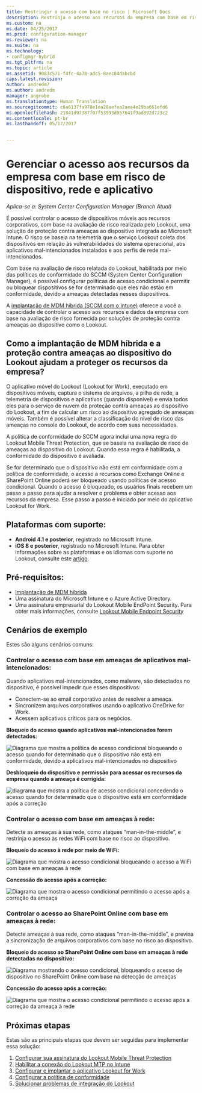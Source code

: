 ```yaml
---
title: Restringir o acesso com base no risco | Microsoft Docs
description: Restrinja o acesso aos recursos da empresa com base em risco de dispositivo, rede e aplicativo.
ms.custom: na
ms.date: 04/25/2017
ms.prod: configuration-manager
ms.reviewer: na
ms.suite: na
ms.technology:
- configmgr-hybrid
ms.tgt_pltfrm: na
ms.topic: article
ms.assetid: 9083c571-f4fc-4a78-adc5-8aec84dabcbd
caps.latest.revision: 
author: andredm7
ms.author: andredm
manager: angrobe
ms.translationtype: Human Translation
ms.sourcegitcommit: c6a6137fa978e1ea28aefea2aea4e29ba661efd6
ms.openlocfilehash: 21841d97387f07f53993d957641f9ad892d723c2
ms.contentlocale: pt-br
ms.lasthandoff: 05/17/2017


---
```

# <a name="manage-access-to-company-resource-based-on-device-network-and-application-risk"></a>Gerenciar o acesso aos recursos da empresa com base em risco de dispositivo, rede e aplicativo

*Aplica-se a: System Center Configuration Manager (Branch Atual)*

É possível controlar o acesso de dispositivos móveis aos recursos corporativos, com base na avaliação de risco realizada pelo Lookout, uma solução de proteção contra ameaças ao dispositivo integrada ao Microsoft Intune. O risco se baseia na telemetria que o serviço Lookout coleta dos dispositivos em relação às vulnerabilidades do sistema operacional, aos aplicativos mal-intencionados instalados e aos perfis de rede mal-intencionados. 

Com base na avaliação de risco relatada do Lookout, habilitada por meio das políticas de conformidade do SCCM (System Center Configuration Manager), é possível configurar políticas de acesso condicional e permitir ou bloquear dispositivos se for determinado que eles não estão em conformidade, devido a ameaças detectadas nesses dispositivos.

A [implantação de MDM híbrida (SCCM com o Intune)](https://docs.microsoft.com/sccm/mdm/understand/choose-between-standalone-intune-and-hybrid-mobile-device-management) oferece a você a capacidade de controlar o acesso aos recursos e dados da empresa com base na avaliação de risco fornecida por soluções de proteção contra ameaças ao dispositivo como o Lookout.

## <a name="how-do-the-hybrid-mdm-deployment-and-lookout-device-threat-protection-help-protect-company-resources"></a>Como a implantação de MDM híbrida e a proteção contra ameaças ao dispositivo do Lookout ajudam a proteger os recursos da empresa?
O aplicativo móvel do Lookout (Lookout for Work), executado em dispositivos móveis, captura o sistema de arquivos, a pilha de rede, a telemetria de dispositivos e aplicativos (quando disponível) e envia todos eles para o serviço de nuvem de proteção contra ameaças ao dispositivo do Lookout, a fim de calcular um risco ao dispositivo agregado de ameaças móveis. Também é possível alterar a classificação do nível de risco das ameaças no console do Lookout, de acordo com suas necessidades.  

A política de conformidade do SCCM agora inclui uma nova regra do Lookout Mobile Threat Protection, que se baseia na avaliação de risco de ameaças ao dispositivo do Lookout. Quando essa regra é habilitada, a conformidade do dispositivo é avaliada.

Se for determinado que o dispositivo não está em conformidade com a política de conformidade, o acesso a recursos como Exchange Online e SharePoint Online poderá ser bloqueado usando políticas de acesso condicional. Quando o acesso é bloqueado, os usuários finais recebem um passo a passo para ajudar a resolver o problema e obter acesso aos recursos da empresa. Esse passo a passo é iniciado por meio do aplicativo Lookout for Work.

## <a name="supported-platforms"></a>Plataformas com suporte:
* **Android 4.1 e posterior**, registrado no Microsoft Intune.
* **iOS 8 e posterior**, registrado no Microsoft Intune.
Para obter informações sobre as plataformas e os idiomas com suporte no Lookout, consulte este [artigo](https://personal.support.lookout.com/hc/en-us/articles/114094140253).

## <a name="prerequisites"></a>Pré-requisitos:
* [Implantação de MDM híbrida](https://docs.microsoft.com/sccm/mdm/understand/choose-between-standalone-intune-and-hybrid-mobile-device-management)
* Uma assinatura do Microsoft Intune e o Azure Active Directory.
* Uma assinatura empresarial do Lookout Mobile EndPoint Security.  Para obter mais informações, consulte [Lookout Mobile Endpoint Security](https://www.lookout.com/products/mobile-endpoint-security)

## <a name="example-scenarios"></a>Cenários de exemplo
Estes são alguns cenários comuns:
### <a name="control-access-based-on-threat-from-malicious-apps"></a>Controlar o acesso com base em ameaças de aplicativos mal-intencionados:
Quando aplicativos mal-intencionados, como malware, são detectados no dispositivo, é possível impedir que esses dispositivos:
* Conectem-se ao email corporativo antes de resolver a ameaça.
* Sincronizem arquivos corporativos usando o aplicativo OneDrive for Work.
* Acessem aplicativos críticos para os negócios.

**Bloqueio do acesso quando aplicativos mal-intencionados forem detectados:**

![Diagrama que mostra a política de acesso condicional bloqueando o acesso quando for determinado que o dispositivo não está em conformidade, devido a aplicativos mal-intencionados no dispositivo](media/config-mgr-maliciousapps_blocked.png)

**Desbloqueio do dispositivo e permissão para acessar os recursos da empresa quando a ameaça é corrigida:**

![diagrama que mostra a política de acesso condicional concedendo o acesso quando for determinado que o dispositivo está em conformidade após a correção](media/config-mgr-maliciousapps-unblocked.png)
### <a name="control-access-based-on-threat-to-network"></a>Controlar o acesso com base em ameaças à rede:
Detecte as ameaças à sua rede, como ataques “man-in-the-middle”, e restrinja o acesso às redes WiFi com base no risco ao dispositivo.

**Bloqueio do acesso à rede por meio de WiFi:**

![Diagrama que mostra o acesso condicional bloqueando o acesso a WiFi com base em ameaças à rede](media/config-mgr-network-wifi-blocked.png)

**Concessão do acesso após a correção:**

![Diagrama que mostra o acesso condicional permitindo o acesso após a correção da ameaça](media/config-mgr-network-wifi-unblocked.png)
### <a name="control-access-to-sharepoint-online-based-on-threat-to-network"></a>Controlar o acesso ao SharePoint Online com base em ameaças à rede:

Detecte ameaças à sua rede, como ataques “man-in-the-middle”, e previna a sincronização de arquivos corporativos com base no risco ao dispositivo.

**Bloqueio do acesso ao SharePoint Online com base em ameaças à rede detectadas no dispositivo:**

![Diagrama mostrando o acesso condicional, bloqueando o acesso de dispositivo no SharePoint Online com base na detecção de ameaças](media/config-mgr-network-spo-blocked.png)


**Concessão do acesso após a correção:**

![Diagrama que mostra o acesso condicional permitindo o acesso após a correção da ameaça à rede](media/config-mgr-network-spo-unblocked.png)

## <a name="next-steps"></a>Próximas etapas
Estas são as principais etapas que devem ser seguidas para implementar essa solução:
1.    [Configurar sua assinatura do Lookout Mobile Threat Protection](set-up-your-subscription-with-lookout.md)
2.    [Habilitar a conexão do Lookout MTP no Intune](enable-lookout-connection-in-intune.md)
3.  [Configurar e implantar o aplicativo Lookout for Work](configure-and-deploy-lookout-for-work-apps.md)
4.    [Configurar a política de conformidade](enable-device-threat-protection-rule-compliance-policy.md)
5.    [Solucionar problemas de integração do Lookout](troubleshoot-lookout-integration.md)

